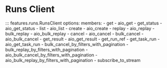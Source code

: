 # Runs Client

::: features.runs.RunsClient
    options:
      members:
        - get
        - aio_get
        - get_status
        - aio_get_status
        - list
        - aio_list
        - create
        - aio_create
        - replay
        - aio_replay
        - bulk_replay
        - aio_bulk_replay
        - cancel
        - aio_cancel
        - bulk_cancel
        - aio_bulk_cancel
        - get_result
        - aio_get_result
        - get_run_ref
        - get_task_run
        - aio_get_task_run
        - bulk_cancel_by_filters_with_pagination
        - bulk_replay_by_filters_with_pagination
        - aio_bulk_cancel_by_filters_with_pagination
        - aio_bulk_replay_by_filters_with_pagination
        - subscribe_to_stream


